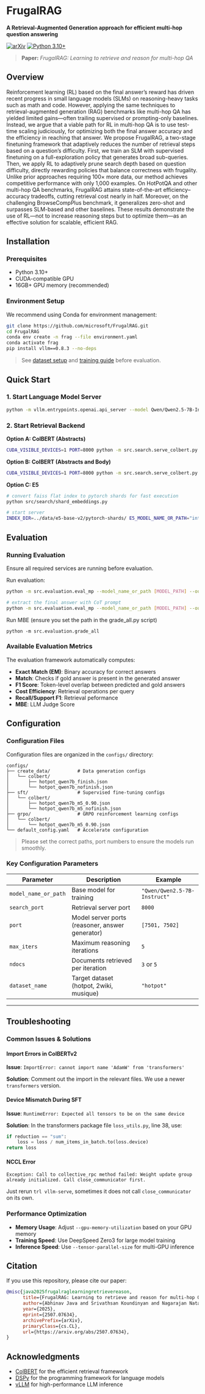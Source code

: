 # FrugalRAG

**A Retrieval-Augmented Generation approach for efficient multi-hop question answering**

[![arXiv](https://img.shields.io/badge/arXiv-2507.07634-b31b1b.svg)](https://arxiv.org/abs/2507.07634)
[![Python 3.10+](https://img.shields.io/badge/python-3.10+-blue.svg)](https://www.python.org/downloads/)

> **Paper:** *FrugalRAG: Learning to retrieve and reason for multi-hop QA*  

## Overview
Reinforcement learning (RL) based on the final answer’s reward has driven recent progress in small language models (SLMs) on reasoning-heavy tasks such as math and code. However, applying the same techniques to retrieval-augmented generation (RAG) benchmarks like multi-hop QA has yielded limited gains—often trailing supervised or prompting-only baselines. Instead, we argue that a viable path for RL in multi-hop QA is to use test-time scaling judiciously, for optimizing both the final answer accuracy and the efficiency in reaching that answer. We propose FrugalRAG, a two-stage finetuning framework that adaptively reduces the number of retrieval steps based on a question’s difficulty. First, we train an SLM with supervised finetuning on a full-exploration policy that generates broad sub-queries. Then, we apply RL to adaptively prune search depth based on question difficulty, directly rewarding policies that balance correctness with frugality. Unlike prior approaches requiring 100× more data, our method achieves competitive performance with only 1,000 examples. On HotPotQA and other multi-hop QA benchmarks, FrugalRAG attains state-of-the-art efficiency–accuracy tradeoffs, cutting retrieval cost nearly in half. Moreover, on the challenging BrowseCompPlus benchmark, it generalizes zero-shot and surpasses SLM-based and other baselines. These results demonstrate the use of RL—not to increase reasoning steps but to optimize them—as an effective solution for scalable, efficient RAG.


## Installation

### Prerequisites

- Python 3.10+
- CUDA-compatible GPU
- 16GB+ GPU memory (recommended)

### Environment Setup

We recommend using Conda for environment management:

```bash
git clone https://github.com/microsoft/FrugalRAG.git
cd FrugalRAG
conda env create -n frag --file environment.yaml
conda activate frag
pip install vllm==0.8.3 --no-deps
```

> See [dataset setup](src/data/README.md) and [training guide](src/train/README.md) before evaluation.


## Quick Start

### 1. Start Language Model Server

```bash
python -m vllm.entrypoints.openai.api_server --model Qwen/Qwen2.5-7B-Instruct --gpu-memory-utilization 0.70 --tensor-parallel-size 1 --port 7501
```

### 2. Start Retrieval Backend

**Option A: ColBERT (Abstracts)**
```bash
CUDA_VISIBLE_DEVICES=1 PORT=8000 python -m src.search.serve_colbert.py --index_root ../data/index/ --index wiki17.nbits.local --colbert_path ../data/colbertv2.0 --collection_path ../data/wiki.abstracts.2017/collection.tsv
```

**Option B: ColBERT (Abstracts and Body)**
```bash
CUDA_VISIBLE_DEVICES=1 PORT=8000 python -m src.search.serve_colbert.py --index_root ../data/index/ --index wiki18.nbits.local --colbert_path ../data/colbertv2.0 --collection_path ../data/wiki.2018/collection.tsv
```

**Option C: E5**
```bash
# convert faiss flat index to pytorch shards for fast execution
python src/search/shard_embeddings.py

# start server
INDEX_DIR=../data/e5-base-v2/pytorch-shards/ E5_MODEL_NAME_OR_PATH="intfloat/e5-base-v2" TOP_K=5 uvicorn src.search.start_e5_server_main:app --port 8001 
```


## Evaluation

### Running Evaluation
Ensure all required services are running before evaluation.

Run evaluation:

```bash
python -m src.evaluation.eval_mp --model_name_or_path [MODEL_PATH] --output_path [OUTPUT_PATH] --prompt_path [PROMPT_PATH] --answer_model [BASE_MODEL_NAME] --port 7501 7502 --search_port 8000 --dataset_name [DATASET_NAME] --input_file [DEV_FILE_PATH]

# extract the final answer with CoT prompt
python -m src.evaluation.eval_mp --model_name_or_path [MODEL_PATH] --output_path [OUTPUT_PATH] --prompt_path [PROMPT_PATH] --answer_model [BASE_MODEL_NAME] --port 7501 7502 --search_port 8000 --dataset_name [DATASET_NAME] --input_file [DEV_FILE_PATH] --answer_only True
```

Run MBE (ensure you set the path in the grade_all.py script)
```
python -m src.evaluation.grade_all
```


### Available Evaluation Metrics

The evaluation framework automatically computes:

- **Exact Match (EM)**: Binary accuracy for correct answers
- **Match**: Checks if gold answer is present in the generated answer
- **F1 Score**: Token-level overlap between predicted and gold answers  
- **Cost Efficiency**: Retrieval operations per query
- **Recall/Support F1**: Retrieval peformance
- **MBE**: LLM Judge Score

## Configuration

### Configuration Files

Configuration files are organized in the `configs/` directory:

```
configs/
├── create_data/          # Data generation configs
│   └── colbert/
│       ├── hotpot_qwen7b_finish.json
│       └── hotpot_qwen7b_nofinish.json
├── sft/                  # Supervised fine-tuning configs
│   └── colbert/
│       ├── hotpot_qwen7b_m5_0.90.json
│       └── hotpot_qwen7b_m5_nofinish.json
├── grpo/                 # GRPO reinforcement learning configs
│   └── colbert/
│       └── hotpot_qwen7b_m5_0.90.json
└── default_config.yaml   # Accelerate configuration
```

> Please set the correct paths, port numbers to ensure the models run smoothly.

### Key Configuration Parameters

| Parameter | Description | Example |
|-----------|-------------|---------|
| `model_name_or_path` | Base model for training | `"Qwen/Qwen2.5-7B-Instruct"` |
| `search_port` | Retrieval server port | `8000` |
| `port` | Model server ports (reasoner, answer generator) | `[7501, 7502]` |
| `max_iters` | Maximum reasoning iterations | `5` |
| `ndocs` | Documents retrieved per iteration | `3` or `5` |
| `dataset_name` | Target dataset (hotpot, 2wiki, musique) | `"hotpot"` |

---

## Troubleshooting

### Common Issues & Solutions

#### Import Errors in ColBERTv2

**Issue**: `ImportError: cannot import name 'AdamW' from 'transformers'`

**Solution**: Comment out the import in the relevant files. We use a newer `transformers` version.

#### Device Mismatch During SFT

**Issue**: `RuntimeError: Expected all tensors to be on the same device`

**Solution**: In the transformers package file `loss_utils.py`, line 38, use:
```python
if reduction == "sum":
    loss = loss / num_items_in_batch.to(loss.device)
return loss
```

#### NCCL Error
```
Exception: Call to collective_rpc method failed: Weight update group already initialized. Call close_communicator first.                                                                                                                                              
```
Just rerun `trl vllm-serve`, sometimes it does not call `close_communicator` on its own.

### Performance Optimization

- **Memory Usage**: Adjust `--gpu-memory-utilization` based on your GPU memory
- **Training Speed**: Use DeepSpeed Zero3 for large model training
- **Inference Speed**: Use `--tensor-parallel-size` for multi-GPU inference

## Citation

If you use this repository, please cite our paper:

```bibtex
@misc{java2025frugalraglearningretrievereason,
      title={FrugalRAG: Learning to retrieve and reason for multi-hop QA}, 
      author={Abhinav Java and Srivathsan Koundinyan and Nagarajan Natarajan and Amit Sharma},
      year={2025},
      eprint={2507.07634},
      archivePrefix={arXiv},
      primaryClass={cs.CL},
      url={https://arxiv.org/abs/2507.07634}, 
}
```

## Acknowledgments
- [ColBERT](https://github.com/stanford-futuredata/ColBERT) for the efficient retrieval framework
- [DSPy](https://github.com/stanfordnlp/dspy) for the programming framework for language models
- [vLLM](https://github.com/vllm-project/vllm) for high-performance LLM inference
